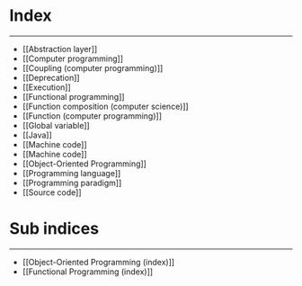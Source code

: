 # Index
---
- [[Abstraction layer]]
- [[Computer programming]]
- [[Coupling (computer programming)]]
- [[Deprecation]]
- [[Execution]]
- [[Functional programming]]
- [[Function composition (computer science)]]
- [[Function (computer programming)]]
- [[Global variable]]
- [[Java]]
- [[Machine code]]
- [[Machine code]]
- [[Object-Oriented Programming]]
- [[Programming language]]
- [[Programming paradigm]]
- [[Source code]]

# Sub indices
---
- [[Object-Oriented Programming (index)]]
- [[Functional Programming (index)]]